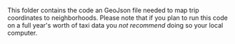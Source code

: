 This folder contains the code an  GeoJson file needed to map trip coordinates to neighborhoods. Please note that if you plan to run this code on a full year's worth of taxi data you *not recommend* doing so your local computer. 
